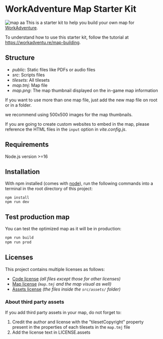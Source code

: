 # WorkAdventure Map Starter Kit

![map](./map.png)
aa
This is a starter kit to help you build your own map for [WorkAdventure](https://workadventu.re).

To understand how to use this starter kit, follow the tutorial at <https://workadventu.re/map-building>.

## Structure

*   *public*: Static files like PDFs or audio files
*   *src*: Scripts files
*   *tilesets*: All tilesets
*   *map.tmj*: Map file
*   *map.png*: The map thumbnail displayed on the in-game map information

If you want to use more than one map file, just add the new map file on root or in a folder.

we recommend using 500x500 images for the map thumbnails.

If you are going to create custom websites to embed in the map, please reference the HTML files in the `input` option in *vite.config.js*.

## Requirements

Node.js version >=16

## Installation

With npm installed (comes with [node](https://nodejs.org/en/)), run the following commands into a terminal in the root directory of this project:

```shell
npm install
npm run dev
```

## Test production map

You can test the optimized map as it will be in production:

```sh
npm run build
npm run prod
```

## Licenses

This project contains multiple licenses as follows:

*   [Code license](./LICENSE.code) *(all files except those for other licenses)*
*   [Map license](./LICENSE.map) *(`map.tmj` and the map visual as well)*
*   [Assets license](./LICENSE.assets) *(the files inside the `src/assets/` folder)*

### About third party assets

If you add third party assets in your map, do not forget to:

1.  Credit the author and license with the "tilesetCopyright" property present in the properties of each tilesets in the `map.tmj` file
2.  Add the license text in LICENSE.assets

